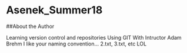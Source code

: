 # Asenek_Summer18


##About the Author

Learning version control and repositories
Using GIT
With Intructor Adam Brehm
I like your naming convention... 2.txt, 3.txt, etc LOL
